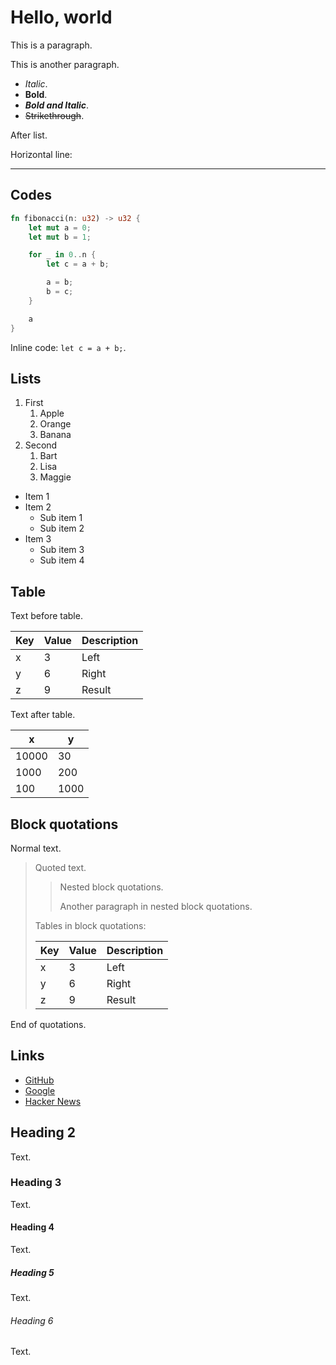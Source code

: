 # Hello, world

This is a paragraph.

This is another paragraph.

- *Italic*.
- **Bold**.
- ***Bold and Italic***.
- ~~Strikethrough~~.

After list.

Horizontal line:

----

## Codes

```rust
fn fibonacci(n: u32) -> u32 {
    let mut a = 0;
    let mut b = 1;

    for _ in 0..n {
        let c = a + b;

        a = b;
        b = c;
    }

    a
}
```

Inline code: `let c = a + b;`.

## Lists

1. First
   1. Apple
   2. Orange
   3. Banana
2. Second
   1. Bart
   2. Lisa
   3. Maggie

- Item 1
- Item 2
  - Sub item 1
  - Sub item 2
- Item 3
  - Sub item 3
  - Sub item 4

## Table

Text before table.

| Key | Value | Description |
| --- | ----- | ----------- |
| x   | 3     | Left        |
| y   | 6     | Right       |
| z   | 9     | Result      |

Text after table.

| x     | y    |
| ----- | ---- |
| 10000 | 30   |
| 1000  | 200  |
| 100   | 1000 |

## Block quotations

Normal text.

> Quoted text.
>
> > Nested block quotations.
> >
> > Another paragraph in nested block quotations.
>
> Tables in block quotations:
>
> | Key | Value | Description |
> | --- | ----- | ----------- |
> | x   | 3     | Left        |
> | y   | 6     | Right       |
> | z   | 9     | Result      |

End of quotations.

## Links

- [GitHub](https://github.com/)
- [Google](https://google.com/)
- [Hacker News](https://news.ycombinator.com/)

## Heading 2

Text.

### Heading 3

Text.

#### Heading 4

Text.

##### Heading 5

Text.

###### Heading 6

Text.
